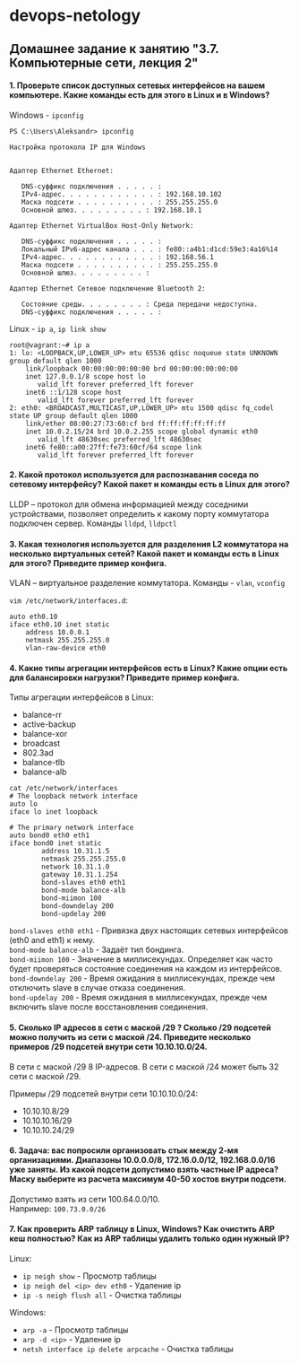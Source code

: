 # devops-netology

## Домашнее задание к занятию "3.7. Компьютерные сети, лекция 2"

#### 1. Проверьте список доступных сетевых интерфейсов на вашем компьютере. Какие команды есть для этого в Linux и в Windows?

Windows - `ipconfig`

```
PS C:\Users\Aleksandr> ipconfig

Настройка протокола IP для Windows


Адаптер Ethernet Ethernet:

   DNS-суффикс подключения . . . . . :
   IPv4-адрес. . . . . . . . . . . . : 192.168.10.102
   Маска подсети . . . . . . . . . . : 255.255.255.0
   Основной шлюз. . . . . . . . . : 192.168.10.1

Адаптер Ethernet VirtualBox Host-Only Network:

   DNS-суффикс подключения . . . . . :
   Локальный IPv6-адрес канала . . . : fe80::a4b1:d1cd:59e3:4a16%14
   IPv4-адрес. . . . . . . . . . . . : 192.168.56.1
   Маска подсети . . . . . . . . . . : 255.255.255.0
   Основной шлюз. . . . . . . . . :

Адаптер Ethernet Сетевое подключение Bluetooth 2:

   Состояние среды. . . . . . . . : Среда передачи недоступна.
   DNS-суффикс подключения . . . . . :
```

Linux - `ip a`, `ip link show`

```
root@vagrant:~# ip a
1: lo: <LOOPBACK,UP,LOWER_UP> mtu 65536 qdisc noqueue state UNKNOWN group default qlen 1000
    link/loopback 00:00:00:00:00:00 brd 00:00:00:00:00:00
    inet 127.0.0.1/8 scope host lo
       valid_lft forever preferred_lft forever
    inet6 ::1/128 scope host
       valid_lft forever preferred_lft forever
2: eth0: <BROADCAST,MULTICAST,UP,LOWER_UP> mtu 1500 qdisc fq_codel state UP group default qlen 1000
    link/ether 08:00:27:73:60:cf brd ff:ff:ff:ff:ff:ff
    inet 10.0.2.15/24 brd 10.0.2.255 scope global dynamic eth0
       valid_lft 48630sec preferred_lft 48630sec
    inet6 fe80::a00:27ff:fe73:60cf/64 scope link
       valid_lft forever preferred_lft forever
```

#### 2. Какой протокол используется для распознавания соседа по сетевому интерфейсу? Какой пакет и команды есть в Linux для этого?
LLDP – протокол для обмена информацией между соседними устройствами, позволяет определить к какому порту коммутатора подключен сервер.
Команды `lldpd`, `lldpctl`

#### 3. Какая технология используется для разделения L2 коммутатора на несколько виртуальных сетей? Какой пакет и команды есть в Linux для этого? Приведите пример конфига.
VLAN – виртуальное разделение коммутатора.
Команды - `vlan`, `vconfig`

`vim /etc/network/interfaces.d`:
```
auto eth0.10
iface eth0.10 inet static
    address 10.0.0.1
    netmask 255.255.255.0
    vlan-raw-device eth0
```

#### 4. Какие типы агрегации интерфейсов есть в Linux? Какие опции есть для балансировки нагрузки? Приведите пример конфига.
Типы агрегации интерфейсов в Linux:
* balance-rr
* active-backup
* balance-xor
* broadcast
* 802.3ad
* balance-tlb
* balance-alb

```
cat /etc/network/interfaces
# The loopback network interface
auto lo
iface lo inet loopback

# The primary network interface
auto bond0 eth0 eth1
iface bond0 inet static
        address 10.31.1.5
        netmask 255.255.255.0
        network 10.31.1.0
        gateway 10.31.1.254
        bond-slaves eth0 eth1
        bond-mode balance-alb
        bond-miimon 100
        bond-downdelay 200
        bond-updelay 200
```

`bond-slaves eth0 eth1` - Привязка двух настоящих сетевых интерфейсов (eth0 and eth1) к нему.  
`bond-mode balance-alb` - Задаёт тип бондинга.  
`bond-miimon 100` - Значение в миллисекундах. Определяет как часто будет проверяться состояние соединения на каждом из интерфейсов.  
`bond-downdelay 200` - Время ожидания в миллисекундах, прежде чем отключить slave в случае отказа соединения.  
`bond-updelay 200` - Время ожидания в миллисекундах, прежде чем включить slave после восстановления соединения.  

#### 5. Сколько IP адресов в сети с маской /29 ? Сколько /29 подсетей можно получить из сети с маской /24. Приведите несколько примеров /29 подсетей внутри сети 10.10.10.0/24.
В сети с маской /29 8 IP-адресов.
В сети с маской /24 может быть 32 сети с маской /29.

Примеры /29 подсетей внутри сети 10.10.10.0/24:  
* 10.10.10.8/29
* 10.10.10.16/29
* 10.10.10.24/29

#### 6. Задача: вас попросили организовать стык между 2-мя организациями. Диапазоны 10.0.0.0/8, 172.16.0.0/12, 192.168.0.0/16 уже заняты. Из какой подсети допустимо взять частные IP адреса? Маску выберите из расчета максимум 40-50 хостов внутри подсети.
Допустимо взять из сети 100.64.0.0/10.  
Например: `100.73.0.0/26`

#### 7. Как проверить ARP таблицу в Linux, Windows? Как очистить ARP кеш полностью? Как из ARP таблицы удалить только один нужный IP?

Linux:

* `ip neigh show` - Просмотр таблицы
* `ip neigh del <ip> dev eth0` - Удаление ip
* `ip -s neigh flush all` - Очистка таблицы

Windows:
* `arp -a` - Просмотр таблицы
* `arp -d <ip>` - Удаление ip
* `netsh interface ip delete arpcache` - Очистка таблицы